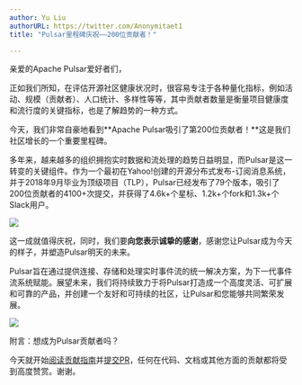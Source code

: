 ```yaml
---
author: Yu Liu
authorURL: https://twitter.com/Anonymitaet1
title: "Pulsar里程碑庆祝——200位贡献者！"

---
```


亲爱的Apache Pulsar爱好者们，

正如我们所知，在评估开源社区健康状况时，很容易专注于各种量化指标，例如活动、规模（贡献者）、人口统计、多样性等等，其中贡献者数量是衡量项目健康度和流行度的关键指标，也是了解趋势的一种方式。

今天，我们非常自豪地看到**Apache Pulsar吸引了第200位贡献者！**这是我们社区增长的一个重要里程碑。

<!--truncate-->

多年来，越来越多的组织拥抱实时数据和流处理的趋势日益明显，而Pulsar是这一转变的关键组件。作为一个最初在Yahoo!创建的开源分布式发布-订阅消息系统，并于2018年9月毕业为顶级项目（TLP），Pulsar已经发布了79个版本，吸引了200位贡献者的4100+次提交，并获得了4.6k+个星标、1.2k+个fork和1.3k+个Slack用户。

![](/img/p-200.png)

这一成就值得庆祝，同时，我们要**向您表示诚挚的感谢**，感谢您让Pulsar成为今天的样子，并塑造Pulsar明天的未来。

Pulsar旨在通过提供连接、存储和处理实时事件流的统一解决方案，为下一代事件流系统赋能。展望未来，我们将持续致力于将Pulsar打造成一个高度灵活、可扩展和可靠的产品，并创建一个友好和可持续的社区，让Pulsar和您能够共同繁荣发展。

![](/img/cooperation.png)

附言：想成为Pulsar贡献者吗？

今天就开始[阅读贡献指南](http://pulsar.apache.org/en/contributing/)并[提交PR](https://github.com/apache/pulsar)，任何在代码、文档或其他方面的贡献都将受到高度赞赏。谢谢。